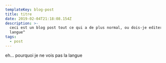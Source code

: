 ```yaml
---
templateKey: blog-post
title: titre
date: 2019-02-04T21:18:08.154Z
description: >-
  ceci est un blog post tout ce qui a de plus normal, ou dois-je editer la
  langue^
tags:
  - post
---
```

eh... pourquoi je ne vois pas la langue
